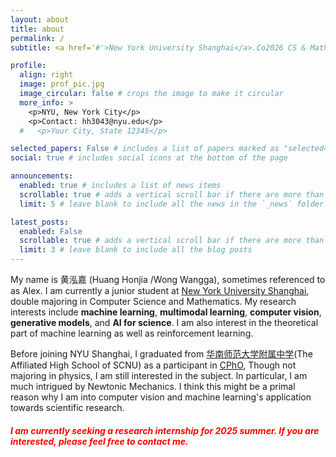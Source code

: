 ```yaml
---
layout: about
title: about
permalink: /
subtitle: <a href='#'>New York University Shanghai</a>.Co2026 CS & Math.

profile:
  align: right
  image: prof_pic.jpg
  image_circular: false # crops the image to make it circular
  more_info: >
    <p>NYU, New York City</p>
    <p>Contact: hh3043@nyu.edu</p>
  #   <p>Your City, State 12345</p>

selected_papers: False # includes a list of papers marked as "selected={true}"
social: true # includes social icons at the bottom of the page

announcements:
  enabled: true # includes a list of news items
  scrollable: true # adds a vertical scroll bar if there are more than 3 news items
  limit: 5 # leave blank to include all the news in the `_news` folder

latest_posts:
  enabled: False
  scrollable: true # adds a vertical scroll bar if there are more than 3 new posts items
  limit: 3 # leave blank to include all the blog posts
---
```


My name is 黄泓嘉 (Huang Honjia /Wong Wangga), sometimes referenced to as Alex. I am currently a junior student at [New York University Shanghai](https://shanghai.nyu.edu/), double majoring in Computer Science and Mathematics. My research interests include **machine learning**, **multimodal learning**, **computer vision**, **generative models**, and **AI for science**. I am also interest in the theoretical part of machine learning as well as reinforcement learning.

Before joining NYU Shanghai, I graduated from [华南师范大学附属中学](https://en.wikipedia.org/wiki/Affiliated_High_School_of_South_China_Normal_University)(The Affiliated High School of SCNU) as a participant in [CPhO](https://physoly.tech/resources/), Though not majoring in physics, I am still interested in the subject. In particular, I am much intrigued by Newtonic Mechanics. I think this might be a primal reason why I am into computer vision and machine learning's application towards scientific research.

##### **<font color="red">I am currently seeking a research internship for 2025 summer. If you are interested, please feel free to contact me.</font>**

<!-- Put your address / P.O. box / other info right below your picture. You can also disable any of these elements by editing `profile` property of the YAML header of your `_pages/about.md`. Edit `_bibliography/papers.bib` and Jekyll will render your [publications page](/al-folio/publications/) automatically.

Link to your social media connections, too. This theme is set up to use [Font Awesome icons](https://fontawesome.com/) and [Academicons](https://jpswalsh.github.io/academicons/), like the ones below. Add your Facebook, Twitter, LinkedIn, Google Scholar, or just disable all of them. -->
